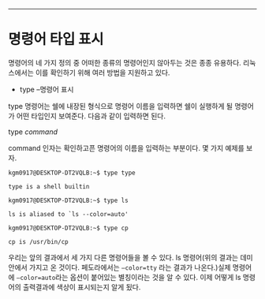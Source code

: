 
---
# 명령어 타입 표시

명령어의 네 가지 정의 중 어떠한 종류의 명령어인지 않아두는 것은 종종 유용하다. 리눅스에서는 이를 확인하기 위해 여러 방법을 지원하고 있다.


- type –명령어 표시

type 명령어는 쉘에 내장된 형식으로 명령어 이름을 입력하면 쉘이 실행하게 될 명령어가 어떤 타입인지 보여준다. 다음과 같이 입력하면 된다.


type *command*


command 인자는 확인하고픈 명령어의 이름을 입력하는 부분이다. 몇 가지 예제를 보자.


```
kgm0917@DESKTOP-DT2VQLB:~$ type type

type is a shell builtin

kgm0917@DESKTOP-DT2VQLB:~$ type ls

ls is aliased to `ls --color=auto'

kgm0917@DESKTOP-DT2VQLB:~$ type cp

cp is /usr/bin/cp
```


우리는 앞의 결과에서 세 가지 다른 명령어들을 볼 수 있다. ls 명령어(위의 결과는 데미안에서 가지고 온 것이다. 페도라에서는 `—color=tty` 라는 결과가 나온다.)실제 명령어에 `—color=auto`라는 옵션이 붙어있는 별칭이라는 것을 알 수 있다. 이제 어떻게 ls 명령어의 출력결과에 색상이 표시되는지 알게 됬다.